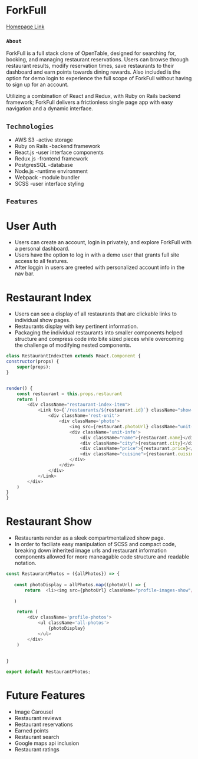 # ForkFull

[Homepage Link](https://forkfull.herokuapp.com/#/)

### `About`

ForkFull is a full stack clone of OpenTable, designed for searching for, booking,  and managing restaurant reservations. Users can browse through restaurant results, modify reservation times, save restaurants to their dashboard and earn points towards dining rewards. Also included is the option for demo login to experience the full scope of ForkFull without having to sign up for an account. 

Utilizing a combination of React and Redux, with Ruby on Rails backend framework; ForkFull delivers a frictionless single page app with easy navigation and a dynamic interface. 

## `Technologies`

* AWS S3 -active storage
* Ruby on Rails -backend framework
* React.js -user interface components
* Redux.js -frontend framework
* PostgresSQL -database
* Node.js -runtime environment
* Webpack -module bundler
* SCSS -user interface styling

## `Features`

# User Auth

* Users can create an account, login in privately, and explore ForkFull with a personal dashboard.
* Users have the option to log in with a demo user that grants full site access to all features.
* After loggin in users are greeted with personalized account info in the nav bar. 

# Restaurant Index 

* Users can see a display of all restaurants that are clickable links to individual show pages.
* Restaurants display with key pertinent information.
* Packaging the individual restaurants into smaller components helped structure and compress code into bite sized pieces while overcoming the challenge of modifying nested components.

```javascript
class RestaurantIndexItem extends React.Component {
constructor(props) {
    super(props);
}


render() {
    const restaurant = this.props.restaurant
    return (
        <div className="restaurant-index-item">
            <Link to={`/restaurants/${restaurant.id}`} className="show-link-item" key={restaurant.id}>
                <div className='rest-unit'>
                    <div className='photo'>
                        <img src={restaurant.photoUrl} className="unit-photo" />
                        <div className='unit-info'>
                            <div className="name">{restaurant.name}</div>
                            <div className="city">{restaurant.city}</div>
                            <div className="price">{restaurant.price}</div>
                            <div className="cuisine">{restaurant.cuisine}</div>
                        </div>
                    </div>
                </div>
            </Link>
        </div>
    )
}
}
```

# Restaurant Show

* Restaurants render as a sleek compartmentalized show page.
* In order to faciliate easy manipulation of SCSS and compact code, breaking down inherited image urls and restaurant information components allowed for more maneagable code structure and readable notation. 

```javascript
const RestaurantPhotos = ({allPhotos}) => {
    
   const photoDisplay = allPhotos.map((photoUrl) => {
       return  <li><img src={photoUrl} className="profile-images-show"/></li>
      
   )

    return (
        <div className='profile-photos'>
            <ul className='all-photos'>
                {photoDisplay}
            </ul>
        </div>
    )
    
     
}

export default RestaurantPhotos;

```
# Future Features

* Image Carousel 
* Restaurant reviews
* Restaurant reservations
* Earned points
* Restaurant search
* Google maps api inclusion
* Restaurant ratings



